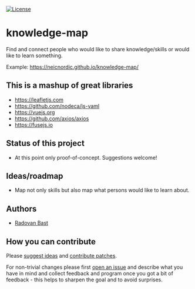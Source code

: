 [![License](https://img.shields.io/badge/license-%20AGPL-blue.svg)](LICENSE)

# knowledge-map

Find and connect people who would like to share knowledge/skills or would like to learn something.

Example: https://neicnordic.github.io/knowledge-map/


## This is a mashup of great libraries

- https://leafletjs.com
- https://github.com/nodeca/js-yaml
- https://vuejs.org
- https://github.com/axios/axios
- https://fusejs.io


## Status of this project

- At this point only proof-of-concept. Suggestions welcome!


## Ideas/roadmap

- Map not only skills but also map what persons would like to learn about.


## Authors

- [Radovan Bast](https://bast.fr)


## How you can contribute

Please [suggest ideas](https://github.com/neicnordic/knowledge-map/issues) and
[contribute patches](https://github.com/neicnordic/knowledge-map/pulls).

For non-trivial changes please first [open an
issue](https://github.com/neicnordic/knowledge-map/issues) and describe what you have in
mind and collect feedback and program once you got a bit of feedback - this
helps to sharpen the goal and to avoid surprises.
